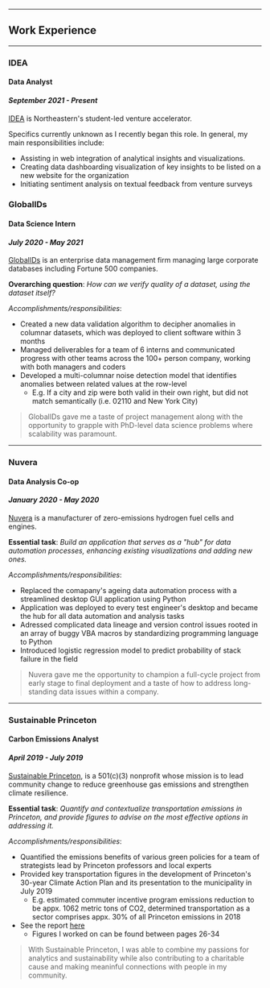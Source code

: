 
---

## Work Experience

---

### IDEA
#### Data Analyst
#### *September 2021 - Present*

[IDEA](https://www.northeastern.edu/idea/) is Northeastern's student-led venture accelerator.

Specifics currently unknown as I recently began this role. In general, my main responsibilities include:

- Assisting in web integration of analytical insights and visualizations.
- Creating data dashboarding visualization of key insights to be listed on a new website for the organization
- Initiating sentiment analysis on textual feedback from venture surveys

### GlobalIDs
#### Data Science Intern
#### *July 2020 - May 2021*

[GlobalIDs](https://www.globalids.com/) is an enterprise data management firm managing large corporate databases including Fortune 500 companies.

**Overarching question**: *How can we verify quality of a dataset, using the dataset itself?*

*Accomplishments/responsibilities*:

- Created a new data validation algorithm to decipher anomalies in columnar datasets, which was deployed to client software within 3 months
- Managed deliverables for a team of 6 interns and communicated progress with other teams across the 100+ person company, working with both managers and coders
- Developed a multi-columnar noise detection model that identifies anomalies between related values at the row-level
  - E.g. If a city and zip were both valid in their own right, but did not match semantically (i.e. 02110 and New York City)  

>GlobalIDs gave me a taste of project management along with the opportunity to grapple with PhD-level data science problems where scalability was paramount.

---

### Nuvera
#### Data Analysis Co-op
#### *January 2020 - May 2020*

[Nuvera](https://www.nuvera.com/) is a manufacturer of zero-emissions hydrogen fuel cells and engines.

**Essential task**: *Build an application that serves as a "hub" for data automation processes, enhancing existing visualizations and adding new ones.*

*Accomplishments/responsibilities*:

- Replaced the comapany's ageing data automation process with a streamlined desktop GUI application using Python
- Application was deployed to every test engineer's desktop and became the hub for all data automation and analysis tasks
- Adressed complicated data lineage and version control issues rooted in an array of buggy VBA macros by standardizing programming language to Python
- Introduced logistic regression model to predict probability of stack failure in the field

>Nuvera gave me the opportunity to champion a full-cycle project from early stage to final deployment and a taste of how to address long-standing data issues within a company.

---

### Sustainable Princeton
#### Carbon Emissions Analyst
#### *April 2019 - July 2019*

[Sustainable Princeton](https://www.sustainableprinceton.org/), is a 501(c)(3) nonprofit whose mission is to lead community change to reduce greenhouse gas emissions and strengthen climate resilience.

**Essential task**: *Quantify and contextualize transportation emissions in Princeton, and provide figures to advise on the most effective options in addressing it.* 

*Accomplishments/responsibilities*:

- Quantified the emissions benefits of various green policies for a team of strategists lead by Princeton professors and local experts
- Provided key transportation figures in the development of Princeton's 30-year Climate Action Plan and its presentation to the municipality in July 2019
  - E.g. estimated commuter incentive program emissions reduction to be appx. 1062 metric tons of CO2, determined transportation as a sector comprises appx. 30% of all Princeton emissions in 2018
- See the report [here](https://www.sustainableprinceton.org/wordpress/wp-content/uploads/2019/11/princeton-climate-action-plan-report.pdf)
  - Figures I worked on can be found between pages 26-34 

>With Sustainable Princeton, I was able to combine my passions for analytics and sustainability while also contributing to a charitable cause and making meaninful connections with people in my community.


